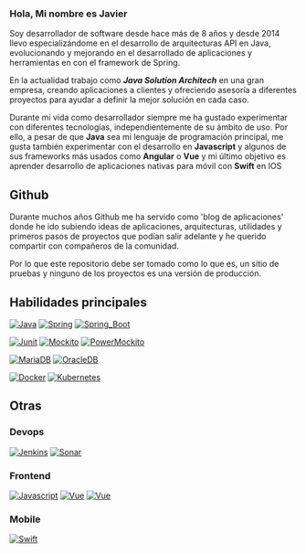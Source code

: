 ### Hola, Mi nombre es Javier

Soy desarrollador de software desde hace más de 8 años y desde 2014 llevo especializándome en el desarrollo de arquitecturas API en Java, evolucionando y mejorando en el desarrollado de aplicaciones y herramientas en con el framework de Spring.

En la actualidad trabajo como ***Java Solution Architech*** en una gran empresa, creando aplicaciones a clientes y ofreciendo asesoría a diferentes proyectos para ayudar a definir la mejor solución en cada caso.

Durante mi vida como desarrollador siempre me ha gustado experimentar con diferentes tecnologías, independientemente de su ámbito de uso.
Por ello, a pesar de que **Java** sea mi lenguaje de programación principal, me gusta también experimentar con el
desarrollo en **Javascript** y algunos de sus frameworks más usados como **Angular** o **Vue** y mi último objetivo es aprender desarrollo de aplicaciones nativas para móvil con **Swift** en IOS


## Github
Durante muchos años Github me ha servido como 'blog de aplicaciones' donde he ido subiendo ideas de aplicaciones, arquitecturas, utilidades y primeros pasos de
proyectos que podían salir adelante y he querido compartir con compañeros de la comunidad.

Por lo que este repositorio debe ser tomado como lo que es, un sitio de pruebas y ninguno de los proyectos es una versión de producción.

## Habilidades principales

[![Java](https://img.shields.io/badge/Java-007396?style=for-the-badge&logo=java&logoColor=red&labelColor=white)]()
[![Spring](https://img.shields.io/badge/Spring-6DB33F?style=for-the-badge&logo=spring&logoColor=white&labelColor=000)]()
[![Spring_Boot](https://img.shields.io/badge/Spring_Boot-6DB33F?style=for-the-badge&logo=springboot&logoColor=white&labelColor=000)]()


[![Junit](https://img.shields.io/badge/Junit-007396?style=for-the-badge&logo=java&logoColor=red&labelColor=white)]()
[![Mockito](https://img.shields.io/badge/Mockito-007396?style=for-the-badge&logo=java&logoColor=red&labelColor=white)]()
[![PowerMockito](https://img.shields.io/badge/PowerMockito-007396?style=for-the-badge&logo=java&logoColor=red&labelColor=white)]()

[![MariaDB](https://img.shields.io/badge/MariaDB-003545?style=for-the-badge&logo=mariadb&logoColor=white&labelColor=000)]()
[![OracleDB](https://img.shields.io/badge/OracleDB-F80000?style=for-the-badge&logo=oracle&logoColor=white&labelColor=000)]()

[![Docker](https://img.shields.io/badge/Docker-2496ED?style=for-the-badge&logo=docker&logoColor=white&labelColor=000)]()
[![Kubernetes](https://img.shields.io/badge/Kubernetes-326CE5?style=for-the-badge&logo=kubernetes&logoColor=white&labelColor=000)]()


## Otras

### Devops

[![Jenkins](https://img.shields.io/badge/Jenkins-D24939?style=for-the-badge&logo=jenkins&logoColor=white&labelColor=000)]()
[![Sonar](https://img.shields.io/badge/SonarSource-CB3032?style=for-the-badge&logo=sonarsource&logoColor=white&labelColor=000)]()


### Frontend
[![Javascript](https://img.shields.io/badge/Javascript-F7DF1E?style=for-the-badge&logo=javascript&logoColor=white&labelColor=000)]()
[![Vue](https://img.shields.io/badge/Vue-4FC08D?style=for-the-badge&logo=vue.js&logoColor=white&labelColor=000)]()
[![Vue](https://img.shields.io/badge/Vue-4FC08D?style=for-the-badge&logo=vue.js&logoColor=white&labelColor=000)]()

### Mobile
[![Swift](https://img.shields.io/badge/Swift-F05138?style=for-the-badge&logo=swift&logoColor=white&labelColor=000)]()

